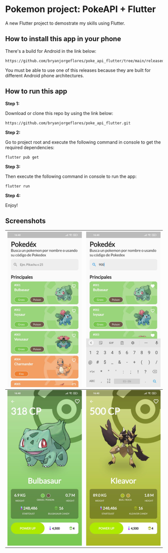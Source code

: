 # Pokemon project: PokeAPI + Flutter

A new Flutter project to demostrate my skills using Flutter.

## How to install this app in your phone
There's a build for Android in the link below:
```
https://github.com/bryanjorgeflores/poke_api_flutter/tree/main/released
```
You must be able to use one of this releases because they are built for different Android phone architectures.

## How to run this app

**Step 1:**

Download or clone this repo by using the link below:
```
https://github.com/bryanjorgeflores/poke_api_flutter.git
```

**Step 2:**

Go to project root and execute the following command in console to get the required dependencies: 

```
flutter pub get 
```

**Step 3:**

Then execute the following command in console to run the app: 

```
flutter run 
```

**Step 4:**

Enjoy!

## Screenshots
|![Main List](screenshots/screenshot_0.jpeg)|![Searching a pokemon](screenshots/screenshot_2.jpeg)|
|------------|-------------|
|![Pokemon Details](screenshots/screenshot_1.jpeg)|![Pokemon Details](screenshots/screenshot_3.jpeg)|





